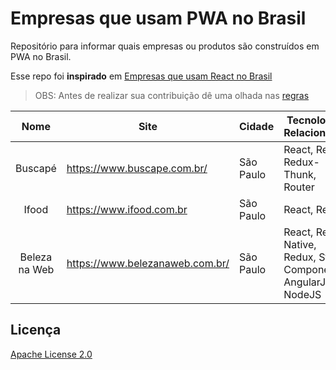 # Empresas que usam PWA no Brasil
Repositório para informar quais empresas ou produtos são construídos em PWA no Brasil.

Esse repo foi **inspirado** em [Empresas que usam React no Brasil](https://github.com/react-brasil/empresas-que-usam-react-no-brasil)

> OBS: Antes de realizar sua contribuição dê uma olhada nas [regras](https://github.com/produtoreativo/empresas-que-usam-pwa-no-brasil/blob/master/CONTRIBUTING.md)

Nome | Site | Cidade | Tecnologias Relacionadas | Score  
:------------: | ------------- | ------------------------ | ------------ | ---------------
Buscapé | https://www.buscape.com.br/ | São Paulo | React, Redux, Redux-Thunk, Router | 0.48
Ifood | https://www.ifood.com.br | São Paulo | React, Redux | 0.74  
Beleza na Web | https://www.belezanaweb.com.br/ | São Paulo | React, React Native, Redux, Styled Components, AngularJS, NodeJS | 1.00  

## Licença

[Apache License 2.0](https://github.com/produtoreativo/empresas-que-usam-pwa-no-brasil/blob/master/LICENSE)
